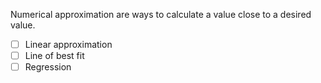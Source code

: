 Numerical approximation are ways to calculate a value close to a desired value.

- [ ] Linear approximation
- [ ] Line of best fit
- [ ] Regression